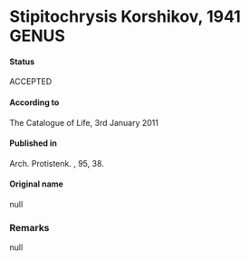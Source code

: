 Stipitochrysis Korshikov, 1941 GENUS
=======

#### Status
ACCEPTED

#### According to
The Catalogue of Life, 3rd January 2011

#### Published in
Arch. Protistenk. , 95, 38.

#### Original name
null

### Remarks
null